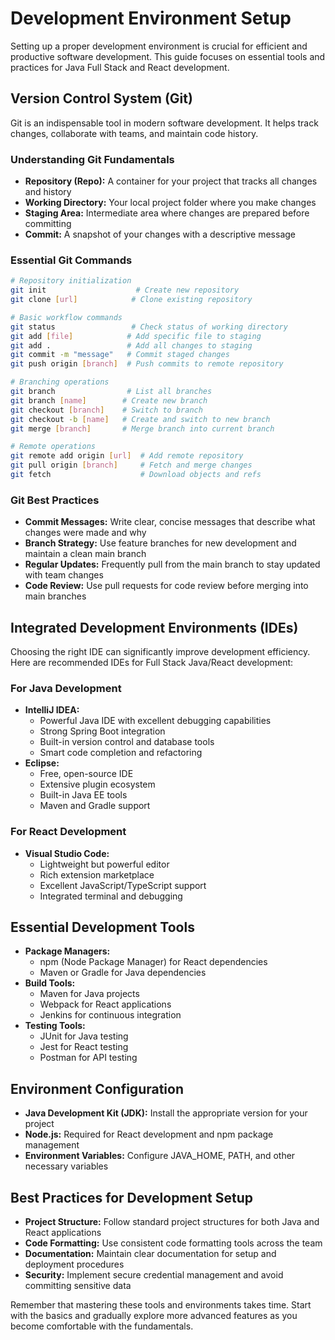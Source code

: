 # Development Environment Setup

Setting up a proper development environment is crucial for efficient and productive software development. This guide focuses on essential tools and practices for Java Full Stack and React development.

## Version Control System (Git)

Git is an indispensable tool in modern software development. It helps track changes, collaborate with teams, and maintain code history.

### Understanding Git Fundamentals

- **Repository (Repo):** A container for your project that tracks all changes and history
- **Working Directory:** Your local project folder where you make changes
- **Staging Area:** Intermediate area where changes are prepared before committing
- **Commit:** A snapshot of your changes with a descriptive message

### Essential Git Commands

```bash
# Repository initialization
git init                    # Create new repository
git clone [url]            # Clone existing repository

# Basic workflow commands
git status                 # Check status of working directory
git add [file]            # Add specific file to staging
git add .                 # Add all changes to staging
git commit -m "message"   # Commit staged changes
git push origin [branch]  # Push commits to remote repository

# Branching operations
git branch                # List all branches
git branch [name]        # Create new branch
git checkout [branch]    # Switch to branch
git checkout -b [name]   # Create and switch to new branch
git merge [branch]       # Merge branch into current branch

# Remote operations
git remote add origin [url]  # Add remote repository
git pull origin [branch]     # Fetch and merge changes
git fetch                    # Download objects and refs
```

### Git Best Practices

- **Commit Messages:** Write clear, concise messages that describe what changes were made and why
- **Branch Strategy:** Use feature branches for new development and maintain a clean main branch
- **Regular Updates:** Frequently pull from the main branch to stay updated with team changes
- **Code Review:** Use pull requests for code review before merging into main branches

## Integrated Development Environments (IDEs)

Choosing the right IDE can significantly improve development efficiency. Here are recommended IDEs for Full Stack Java/React development:

### For Java Development

- **IntelliJ IDEA:**
    - Powerful Java IDE with excellent debugging capabilities
    - Strong Spring Boot integration
    - Built-in version control and database tools
    - Smart code completion and refactoring
- **Eclipse:**
    - Free, open-source IDE
    - Extensive plugin ecosystem
    - Built-in Java EE tools
    - Maven and Gradle support

### For React Development

- **Visual Studio Code:**
    - Lightweight but powerful editor
    - Rich extension marketplace
    - Excellent JavaScript/TypeScript support
    - Integrated terminal and debugging

## Essential Development Tools

- **Package Managers:**
    - npm (Node Package Manager) for React dependencies
    - Maven or Gradle for Java dependencies
- **Build Tools:**
    - Maven for Java projects
    - Webpack for React applications
    - Jenkins for continuous integration
- **Testing Tools:**
    - JUnit for Java testing
    - Jest for React testing
    - Postman for API testing

## Environment Configuration

- **Java Development Kit (JDK):** Install the appropriate version for your project
- **Node.js:** Required for React development and npm package management
- **Environment Variables:** Configure JAVA_HOME, PATH, and other necessary variables

## Best Practices for Development Setup

- **Project Structure:** Follow standard project structures for both Java and React applications
- **Code Formatting:** Use consistent code formatting tools across the team
- **Documentation:** Maintain clear documentation for setup and deployment procedures
- **Security:** Implement secure credential management and avoid committing sensitive data

Remember that mastering these tools and environments takes time. Start with the basics and gradually explore more advanced features as you become comfortable with the fundamentals.
